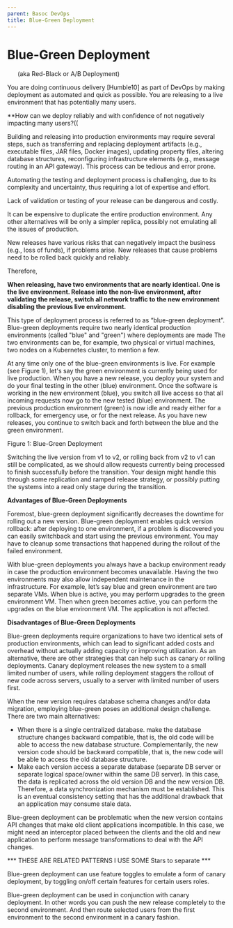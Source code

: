 ```yaml
---
parent: Basoc DevOps
title: Blue-Green Deployment
---
```

# Blue-Green Deployment 
&nbsp;&nbsp;&nbsp;&nbsp;&nbsp;&nbsp;(aka Red-Black or A/B Deployment)

You are doing continuous delivery [Humble10] as part of DevOps by making deployment as automated and quick as possible. You are releasing to a live environment that has potentially many users.

**How can we deploy reliably and with confidence of not negatively impacting many users?((

Building and releasing into production environments may require several steps, such as transferring and replacing deployment artifacts (e.g., executable files, JAR files, Docker images), updating property files, altering database structures, reconfiguring infrastructure elements (e.g., message routing in an API gateway). This process can be tedious and error prone.

Automating the testing and deployment process is challenging, due to its complexity and uncertainty, thus requiring a lot of expertise and effort.

Lack of validation or testing of your release can be dangerous and costly.

It can be expensive to duplicate the entire production environment. Any other alternatives will be only a simpler replica, possibly not emulating all the issues of production.

New releases have various risks that can negatively impact the business (e.g., loss of funds), if problems arise. New releases that cause problems need to be rolled back quickly and reliably.

Therefore,

**When releasing, have two environments that are nearly identical. One is the live environment. Release into the non-live environment, after validating the release, switch all network traffic to the new environment disabling the previous live environment.**

This type of deployment process is referred to as “blue-green deployment”. Blue-green deployments require two nearly identical production environments (called "blue" and "green") where deployments are made The two environments can be, for example, two physical or virtual machines, two nodes on a Kubernetes cluster, to mention a few.

At any time only one of the blue-green environments is live. For example (see Figure 1), let's say the green environment is currently being used for live production. When you have a new release, you deploy your system and do your final testing in the other (blue) environment. Once the software is working in the new environment (blue), you switch all live access so that all incoming requests now go to the new tested (blue) environment. The previous production environment (green) is now idle and ready either for a rollback, for emergency use, or for the next release. As you have new releases, you continue to switch back and forth between the blue and the green environment. 
            
Figure 1: Blue-Green Deployment

Switching the live version from v1 to v2, or rolling back from v2 to v1 can still be complicated, as we should allow requests currently being processed to finish successfully before the transition. Your design might handle this through some replication and ramped release strategy, or possibly putting the systems into a read only stage during the transition.

**Advantages of Blue-Green Deployments**

Foremost, blue-green deployment significantly decreases the downtime for rolling out a new version. 
Blue-green deployment enables quick version rollback: after deploying to one environment, if a problem is discovered you can easily switchback and start using the previous environment. You may have to cleanup some transactions that happened during the rollout of the failed environment.

With blue-green deployments you always have a backup environment ready in case the production environment becomes unavailable. Having the two environments may also allow independent maintenance in the infrastructure. For example, let’s say blue and green environment are two separate VMs. When blue is active, you may perform upgrades to the green environment VM. Then when green becomes active, you can perform the upgrades on the blue environment VM. The application is not affected. 

**Disadvantages of Blue-Green Deployments**

Blue-green deployments require organizations to have two identical sets of production environments, which can lead to significant added costs and overhead without actually adding capacity or improving utilization. As an alternative, there are other strategies that can help such as canary or rolling deployments. Canary deployment releases the new system to a small limited number of users, while rolling deployment staggers the rollout of new code across servers, usually to a server with limited number of users first.

When the new version requires database schema changes and/or data migration, employing blue-green poses an additional design challenge. There are two main alternatives:
* When there is a single centralized database. make the database structure changes backward compatible, that is, the old code will be able to access the new database structure. Complementarily, the new version code should be backward compatible, that is, the new code will be able to access the old database structure.   
* Make each version access a separate database (separate DB server or separate logical space/owner within the same DB server). In this case, the data is replicated across the old version DB and the new version DB. Therefore, a data synchronization mechanism must be established. This is an eventual consistency setting that has the additional drawback that an application may consume stale data.

Blue-green deployment can be problematic when the new version contains API changes that make old client applications incompatible. In this case, we might need an interceptor placed between the clients and the old and new application to perform message transformations to deal with the API changes.

*** THESE ARE RELATED PATTERNS I USE SOME Stars to separate ***

Blue-green deployment can use feature toggles to emulate a form of canary deployment, by toggling on/off certain features for certain users roles.

Blue-green deployment can be used in conjunction with canary deployment. In other words you can push the new release completely to the second environment. And then route selected users from the first environment to the second environment in a canary fashion. 



